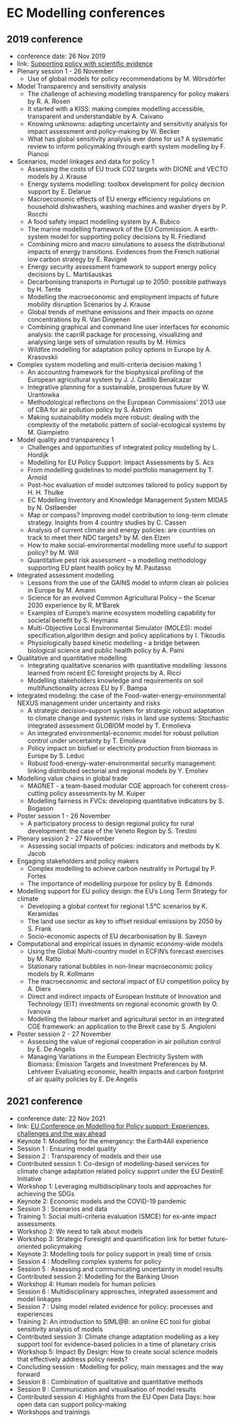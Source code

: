 # EC Modelling conferences

## 2019 conference

- conference date: 26 Nov 2019
- link: [Supporting policy with scientific evidence](https://knowledge4policy.ec.europa.eu/event/eu-conference-modelling-policy-support-experiences-challenges-way-ahead_en)
- Plenary session 1 - 26 November
  - Use of global models for policy recommendations by M. Wörsdörfer
- Model Transparency and sensitivity analysis
  - The challenge of achieving modelling transparency for policy makers by R. A. Rosen
  - It started with a KISS: making complex modelling accessible, transparent and understandable by A. Caivano
  - Knowing unknowns: adapting uncertainty and sensitivity analysis for impact assessment and policy-making by W. Becker
  - What has global sensitivity analysis ever done for us? A systematic review to inform policymaking through earth system modelling by F. Pianosi
- Scenarios, model linkages and data for policy 1
  - Assessing the costs of EU truck CO2 targets with DIONE and VECTO models by J. Krause
  - Energy systems modelling: toolbox development for policy decision support by E. Delarue
  - Macroeconomic effects of EU energy efficiency regulations on household dishwashers, washing machines and washer dryers by P. Rocchi
  - A food safety impact modelling system by A. Bubico
  - The marine modelling framework of the EU Commission. A earth-system model for supporting policy decisions by R. Friedland
  - Combining micro and macro simulations to assess the distributional impacts of energy transitions. Evidences from the French national low carbon strategy by E. Ravigné
  - Energy security assessment framework to support energy policy decisions by L. Martišauskas
  - Decarbonising transports in Portugal up to 2050: possible pathways by H. Tente
  - Modelling the macroeconomic and employment Impacts of future mobility disruption Scenarios by J. Krause
  - Global trends of methane emissions and their impacts on ozone concentrations by R. Van Dingenen
  - Combining graphical and command line user interfaces for economic analysis: the capriR package for processing, visualizing and analysing large sets of simulation results by M. Himics
  - Wildfire modelling for adaptation policy options in Europe by A. Krasovskii
- Complex system modelling and multi-criteria decision making 1
  - An accounting framework for the biophysical profiling of the European agricultural system by J. J. Cadillo Benalcazar
  - Integrative planning for a sustainable, prosperous future by W. Urantowka
  - Methodological reflections on the European Commissions’ 2013 use of CBA for air pollution policy by S. Åström
  - Making sustainability models more robust: dealing with the complexity of the metabolic pattern of social-ecological systems by M. Giampietro
- Model quality and transparency 1
  - Challenges and opportunities of integrated policy modelling by L. Hordijk
  - Modelling for EU Policy Support: Impact Assessments by S. Acs
  - From modelling guidelines to model portfolio management by T. Arnold
  - Post-hoc evaluation of model outcomes tailored to policy support by H. H. Thulke
  - EC Modelling Inventory and Knowledge Management System MIDAS by N. Ostlaender
  - Map or compass? Improving model contribution to long-term climate strategy. Insights from 4 country studies by C. Cassen
  - Analysis of current climate and energy policies: are countries on track to meet their NDC targets? by M. den Elzen
  - How to make social-environmental modelling more useful to support policy? by M. Will
  - Quantitative pest risk assessment – a modelling methodology supporting EU plant health policy by M. Pautasso
- Integrated assessment modelling
  - Lessons from the use of the GAINS model to inform clean air policies in Europe by M. Amann
  - Science for an evolved Common Agricultural Policy – the Scenar 2030 experience by R. M'Barek
  - Examples of Europe’s marine ecosystem modelling capability for societal benefit by S. Heymans
  - Multi-Objective Local Environmental Simulator (MOLES): model specification,algorithm design and policy applications by I. Tikoudis
  - Physiologically based kinetic modelling - a bridge between biological science and public health policy by A. Paini
- Qualitative and quantitative modelling
  - Integrating qualitative scenarios with quantitative modelling: lessons learned from recent EC foresight projects by A. Ricci
  - Modelling stakeholders knowledge and requirements on soil multifunctionality across EU by F. Bampa
- Integrated modeling: the case of the Food-water-energy-environmental NEXUS management under uncertainty and risks
  - A strategic decision–support system for strategic robust adaptation to climate change and systemic risks in land use systems: Stochastic integrated assessment GLOBIOM model by T. Ermolieva
  - An integrated environmental-economic model for robust pollution control under uncertainty by T. Emolieva
  - Policy impact on biofuel or electricity production from biomass in Europe by S. Leduc
  - Robust food-energy-water-environmental security management: linking distributed sectorial and regional models by Y. Emoliev
- Modelling value chains in global trade
  - MAGNET - a team-based modular CGE approach for coherent cross-cutting policy assessments by M. Kuiper
  - Modelling fairness in FVCs: developing quantitative indicators by S. Bogason
- Poster session 1 - 26 November
  - A participatory process to design regional policy for rural development: the case of the Veneto Region by S. Trestini
- Plenary session 2 - 27 November
  - Assessing social impacts of policies: indicators and methods by K. Jacob
- Engaging stakeholders and policy makers
  - Complex modelling to achieve carbon neutrality in Portugal by P. Fortes
  - The importance of modelling purpose for policy by B. Edmonds
- Modelling support for EU policy design: the EU’s Long Term Strategy for climate
  - Developing a global context for regional 1.5°C scenarios by K. Keramidas
  - The land use sector as key to offset residual emissions by 2050 by S. Frank
  - Socio-economic aspects of EU decarbonisation by B. Saveyn
- Computational and empirical issues in dynamic economy-wide models
  - Using the Global Multi-country model in ECFIN’s forecast exercises by M. Ratto
  - Stationary rational bubbles in non-linear macroeconomic policy models by R. Kollmann
  - The macroeconomic and sectoral impact of EU competition policy by A. Dierx
  - Direct and indirect impacts of European Institute of Innovation and Technology (EIT) investments on regional economic growth by O. Ivanova
  - Modelling the labour market and agricultural sector in an integrated CGE framework: an application to the Brexit case by S. Angioloni
- Poster session 2 - 27 November
  - Assessing the value of regional cooperation in air pollution control by E. De Angelis
  - Managing Variations in the European Electricity System with Biomass: Emission Targets and Investment Preferences by M. Lehtveer
    Evaluating economic, health impacts and carbon footprint of air quality policies by E. De Angelis

## 2021 conference

- conference date: 22 Nov 2021
- link: [EU Conference on Modelling for Policy support: Experiences, challenges and the way ahead](https://knowledge4policy.ec.europa.eu/event/2021-eu-conference-modelling-policy-support-collaborating-across-disciplines-tackle-key_en)
- Keynote 1: Modelling for the emergency: the Earth4All experience
- Session 1 : Ensuring model quality
- Session 2 : Transparency of models and their use
- Contributed session 1: Co-design of modelling-based services for climate change adaptation related policy support under the EU DestinE Initiative
- Workshop 1: Leveraging multidisciplinary tools and approaches for achieving the SDGs
- Keynote 2: Economic models and the COVID-19 pandemic
- Session 3 : Scenarios and data
- Training 1: Social multi-criteria evaluation (SMCE) for ex-ante impact assessments
- Workshop 2: We need to talk about models
- Workshop 3: Strategic Foresight and quantification link for better future-oriented policymaking
- Keynote 3: Modelling tools for policy support in (real) time of crisis
- Session 4 : Modelling complex systems for policy
- Session 5 : Assessing and communicating uncertainty in model results
- Contributed session 2: Modelling for the Banking Union
- Workshop 4: Human models for human policies
- Session 6 : Multidisciplinary approaches, integrated assessment and model linkages
- Session 7 : Using model related evidence for policy: processes and experiences
- Training 2: An introduction to SIML@B: an online EC tool for global sensitivity analysis of models
- Contributed session 3: Climate change adaptation modelling as a key support tool for evidence-based policies in a time of planetary crisis
- Workshop 5: Impact By Design: How to create social science models that effectively address policy needs?
- Concluding session : Modelling for policy, main messages and the way forward
- Session 8 : Combination of qualitative and quantitative methods
- Session 9 : Communication and visualisation of model results
- Contributed session 4: Highlights from the EU Open Data Days: how open data can support policy-making
- Workshops and trainings
